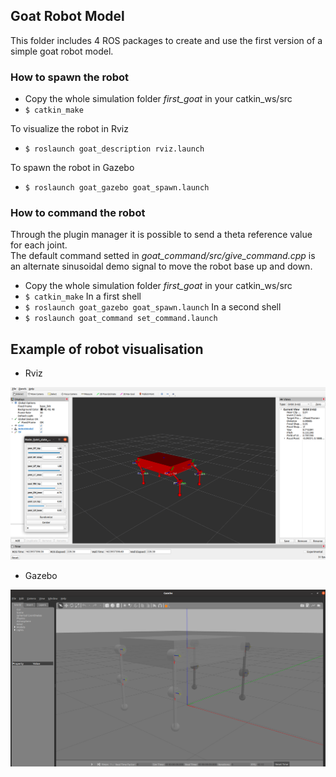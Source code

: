 ## Goat Robot Model

This folder includes 4 ROS packages to create and use the first version of a simple goat robot model.

### How to spawn the robot

- Copy the whole simulation folder *first_goat* in your catkin_ws/src 
- ``` $ catkin_make ```

To visualize the robot in Rviz
- ``` $ roslaunch goat_description rviz.launch ```

To spawn the robot in Gazebo
- ``` $ roslaunch goat_gazebo goat_spawn.launch ```

### How to command the robot

Through the plugin manager it is possible to send a theta reference value for each joint. \
The default command setted in *goat_command/src/give_command.cpp* is an alternate sinusoidal demo signal to move the robot base up and down.

- Copy the whole simulation folder *first_goat* in your catkin_ws/src 
- ``` $ catkin_make ```
In a first shell
- ``` $ roslaunch goat_gazebo goat_spawn.launch ```
In a second shell
- ``` $ roslaunch goat_command set_command.launch ```

####

## Example of robot visualisation

- Rviz

![Image of Rviz](GoatRvizExample.png)

- Gazebo

![Image of Gazebo](GoatGazeboExample.png)
